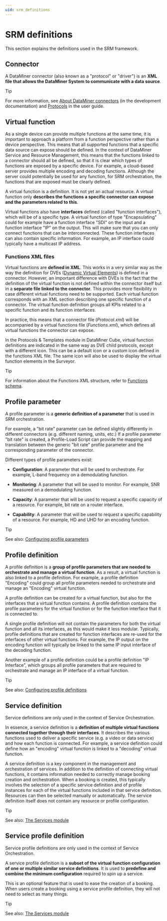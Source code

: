 ```yaml
---
uid: srm_definitions
---
```


# SRM definitions

This section explains the definitions used in the SRM framework.

## Connector

A DataMiner connector (also known as a "protocol" or "driver") is an **XML file that allows the DataMiner System to communicate with a data source**.

> [!TIP]
> For more information, see [About DataMiner connectors](xref:Introduction) (in the development documentation) and [Protocols](xref:Protocols1) in the user guide.

## Virtual function

As a single device can provide multiple functions at the same time, it is important to approach a platform from a function perspective rather than a device perspective. This means that all supported functions that a specific data source can expose should be defined. In the context of DataMiner Service and Resource Management, this means that the functions linked to a connector should all be defined, so that it is clear which types of functions are exposed by a specific device. For example, a cloud-based server provides multiple encoding and decoding functions. Although the server could potentially be used for any function, for SRM orchestration, the functions that are exposed must be clearly defined.

A virtual function is a definition. It is not yet an actual resource. A virtual function only **describes the functions a specific connector can expose and the parameters related to this**.

Virtual functions also have **interfaces** defined (called "function interfaces"), which will be of a specific type. A virtual function of type "Encapsulating" could for example have a function interface "SDI" on the input and a function interface "IP" on the output. This will make sure that you can only connect functions that can be interconnected. These function interfaces can also contain specific information. For example, an IP interface could typically have a multicast IP address.

### Functions XML files

Virtual functions are **defined in XML**. This works in a very similar way as the way the definition for DVEs ([Dynamic Virtual Elements](xref:Dynamic_virtual_elements)) is defined in a connector. However, an important difference with DVEs is the fact that the definition of the virtual function is not defined within the connector itself but in a **separate file linked to the connector**. This provides more flexibility in case different virtual functions need to be supported. Each virtual function corresponds with an XML section describing one specific function of a connector. The virtual function definition groups all KPIs related to a specific function and its function interfaces.

In practice, this means that a connector file (*Protocol.xml*) will be accompanied by a virtual functions file (*Functions.xml*), which defines all virtual functions the connector can expose.

In the Protocols & Templates module in DataMiner Cube, virtual function definitions are indicated in the same way as DVE child protocols, except with a different icon. This can be a default icon or a custom icon defined in the functions XML file. The same icon will also be used to display the virtual function elements in the Surveyor.

> [!TIP]
> For information about the Functions XML structure, refer to [Functions schema](xref:SchemaFunctions).

## Profile parameter

A profile parameter is a **generic definition of a parameter** that is used in SRM orchestration.

For example, a "bit rate" parameter can be defined slightly differently in different connectors (e.g. different naming, units, etc.) If a profile parameter "bit rate" is created, a Profile-Load Script can provide the mapping and translation between the generic "bit rate" profile parameter and the corresponding parameter of the connector.

Different types of profile parameters exist:

- **Configuration**: A parameter that will be used to orchestrate. For example, L-band frequency on a demodulating function.

- **Monitoring**: A parameter that will be used to monitor. For example, SNR measured on a demodulating function.

- **Capacity**: A parameter that will be used to request a specific capacity of a resource. For example, bit rate on a router interface.

- **Capability**: A parameter that will be used to request a specific capability of a resource. For example, HD and UHD for an encoding function.

> [!TIP]
> See also: [Configuring profile parameters](xref:Configuring_profile_parameters)

## Profile definition

A profile definition is a **group of profile parameters that are needed to orchestrate and manage a virtual function**. As a result, a virtual function is also linked to a profile definition. For example, a profile definition "Encoding" could group all profile parameters needed to orchestrate and manage an "Encoding" virtual function.

A profile definition can be created for a virtual function, but also for the interfaces that a virtual function contains. A profile definition contains the profile parameters for the virtual function or for the function interface that it is connected to.

A single profile definition will not contain the parameters for both the virtual function and all its interfaces, as this would make it less modular. Typically, profile definitions that are created for function interfaces are re-used for the interfaces of other virtual functions. For example, the IP output on the encoding function will typically be linked to the same IP input interface of the decoding function.

Another example of a profile definition could be a profile definition "IP Interface", which groups all profile parameters that are required to orchestrate and manage an IP interface of a virtual function.

> [!TIP]
> See also: [Configuring profile definitions](xref:Configuring_profile_definitions)

## Service definition

Service definitions are only used in the context of Service Orchestration.

In essence, a service definition is a **definition of multiple virtual functions connected together through their interfaces**. It describes the various functions used to deliver a specific service (e.g. a video or data service) and how each function is connected. For example, a service definition could define how an "encoding" virtual function is linked to a "decoding" virtual function.

A service definition is a key component in the management and orchestration of services. In addition to the definition of connecting virtual functions, it contains information needed to correctly manage booking creation and orchestration. When a booking is created, this typically involves the selection of a specific service definition and of profile instances for each of the virtual functions included in that service definition. Resources can then be selected manually or automatically. The service definition itself does not contain any resource or profile configuration.

> [!TIP]
> See also: [The Services module](xref:The_Services_module)

## Service profile definition

Service profile definitions are only used in the context of Service Orchestration.

A service profile definition is a **subset of the virtual function configuration of one or multiple similar service definitions**. It is used to **predefine and combine the minimum configuration** required to spin up a service.

This is an optional feature that is used to ease the creation of a booking. When users create a booking using a service profile definition, they will not need to select as many things.

> [!TIP]
> See also: [The Services module](xref:The_Services_module)

